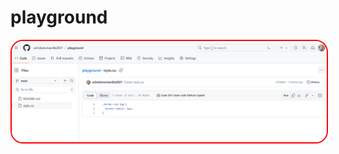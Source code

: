 # playground
<style>
    img {
        border: 2px solid red;
        border-radius: 20px;
    }
</style>    

<!-- This is a comment -->
<div class="rounded-image">
    <img src="image.png" alt="Your Image">
</div>